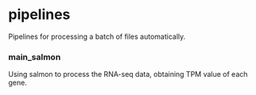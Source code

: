# pipelines
Pipelines for processing a batch of files automatically.
### main_salmon
Using salmon to process the RNA-seq data, obtaining TPM value of each gene.
